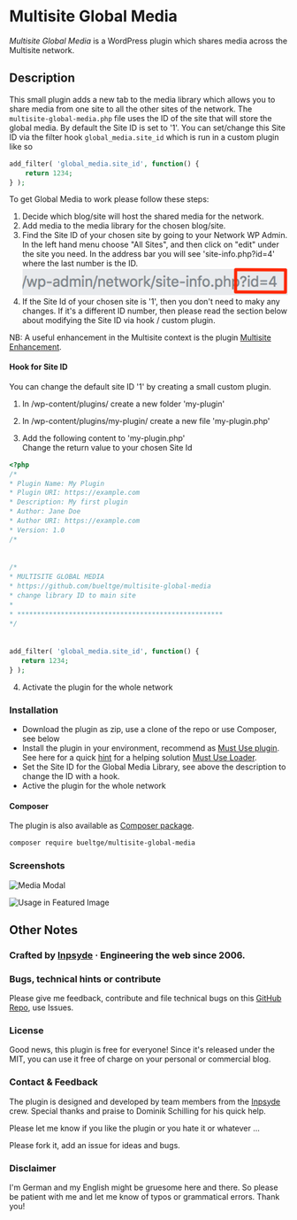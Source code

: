# Multisite Global Media
_Multisite Global Media_ is a WordPress plugin which shares media across the Multisite network.

## Description
This small plugin adds a new tab to the media library which allows you to share media from one site to all the other sites of the network. The `multisite-global-media.php` file uses the ID of the site that will store the global media. By default the Site ID is set to '1'. You can set/change this Site ID via the filter hook `global_media.site_id` which is run in a custom plugin like so

 ```php
 add_filter( 'global_media.site_id', function() {
     return 1234;
 } );
 ```
 
To get Global Media to work please follow these steps:

1. Decide which blog/site will host the shared media for the network.
2. Add media to the media library for the chosen blog/site.
4. Find the Site ID of your chosen site by going to your Network WP Admin. In the left hand menu choose "All Sites", and then click on "edit" under the site you need. In the address bar you will see 'site-info.php?id=4' where the last number is the ID.  
![Finding the site ID](./assets/screenshot-site-id.png)
5. If the Site Id of your chosen site is '1', then you don't need to maky any changes. If it's a different ID number, then please read the section below about modifying the Site ID via hook / custom plugin. 

NB: A useful enhancement in the Multisite context is the plugin [Multisite Enhancement](https://github.com/bueltge/wordpress-multisite-enhancements).


#### Hook for Site ID

You can change the default site ID '1' by creating a small custom plugin. 

1. In /wp-content/plugins/ create a new folder 'my-plugin'

2. In /wp-content/plugins/my-plugin/ create a new file 'my-plugin.php'

3. Add the following content to 'my-plugin.php'  
Change the return value to your chosen Site Id

 ```php
<?php
/*
 * Plugin Name: My Plugin
 * Plugin URI: https://example.com
 * Description: My first plugin 
 * Author: Jane Doe 
 * Author URI: https://example.com 
 * Version: 1.0
/*	
	

/*
* MULTISITE GLOBAL MEDIA	
* https://github.com/bueltge/multisite-global-media
* change library ID to main site
* 
* ****************************************************
*/

	
add_filter( 'global_media.site_id', function() {
    return 1234;
} );	

```

4. Activate the plugin for the whole network 

### Installation
* Download the plugin as zip, use a clone of the repo or use Composer, see below
* Install the plugin in your environment, recommend as [Must Use plugin](https://codex.wordpress.org/Must_Use_Plugins). See here for a quick [hint](https://github.com/bueltge/must-use-loader) for a helping solution [Must Use Loader](https://github.com/bueltge/must-use-loader).
* Set the Site ID for the Global Media Library, see above the description to change the ID with a hook.
* Active the plugin for the whole network

#### Composer
The plugin is also available as [Composer package](https://packagist.org/packages/bueltge/multisite-global-media).

```bash
composer require bueltge/multisite-global-media
```

### Screenshots
 ![Media Modal](./assets/screenshot-1.png)

 ![Usage in Featured Image](./assets/screenshot-2.png)

## Other Notes

### Crafted by [Inpsyde](https://inpsyde.com) &middot; Engineering the web since 2006.

### Bugs, technical hints or contribute
Please give me feedback, contribute and file technical bugs on this
[GitHub Repo](https://github.com/bueltge/Multisite-Global-Media/issues), use Issues.

### License
Good news, this plugin is free for everyone! Since it's released under the MIT, you can use it free of charge on your personal or commercial blog.

### Contact & Feedback
The plugin is designed and developed by team members from the [Inpsyde](https://inpsyde.com/) crew. Special thanks and praise to Dominik Schilling for his quick help.

Please let me know if you like the plugin or you hate it or whatever ...

Please fork it, add an issue for ideas and bugs.

### Disclaimer
I'm German and my English might be gruesome here and there.
So please be patient with me and let me know of typos or grammatical errors. Thank you!

